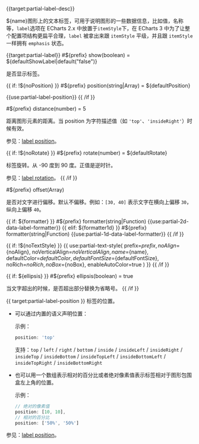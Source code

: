 {{target:partial-label-desc}}

${name}图形上的文本标签，可用于说明图形的一些数据信息，比如值，名称等，`label`选项在 ECharts 2.x 中放置于`itemStyle`下，在 ECharts 3 中为了让整个配置项结构更扁平合理，`label` 被拿出来跟 `itemStyle` 平级，并且跟 `itemStyle` 一样拥有 `emphasis` 状态。


{{target:partial-label}}
#${prefix} show(boolean) = ${defaultShowLabel|default("false")}

<ExampleUIControlBoolean />

是否显示标签。

{{ if: !${noPosition} }}
#${prefix} position(string|Array) = ${defaultPosition}

<ExampleUIControlEnum options="top,left,right,bottom,inside,insideLeft,insideRight,insideTop,insideBottom,insideTopLeft,insideBottomLeft,insideTopRight,insideBottomRight" />

{{use:partial-label-position}}
{{ /if }}

#${prefix} distance(number) = 5

<ExampleUIControlNumber default="5" min="0" step="0.5" />

距离图形元素的距离。当 position 为字符描述值（如 `'top'`、`'insideRight'`）时候有效。

参见：[label position](${galleryEditorPath}doc-example/label-position)。


{{ if: !${noRotate} }}
#${prefix} rotate(number) = ${defaultRotate}

<ExampleUIControlAngle default="${defaultRotate|default(0)}" min="-90" max="90" step="1" />

标签旋转。从 -90 度到 90 度。正值是逆时针。

参见：[label rotation](${galleryEditorPath}bar-label-rotation)。
{{ /if }}


#${prefix} offset(Array)

<ExampleUIControlVector dims="x,y" step="0.5" separate="true" />

是否对文字进行偏移。默认不偏移。例如：`[30, 40]` 表示文字在横向上偏移 `30`，纵向上偏移 `40`。

{{ if: ${formatter} }}
#${prefix} formatter(string|Function)
{{use:partial-2d-data-label-formatter}}
{{ elif: ${formatter1d} }}
#${prefix} formatter(string|Function)
{{use:partial-1d-data-label-formatter}}
{{ /if }}


{{ if: !${noTextStyle} }}
{{ use:partial-text-style(
    prefix=${prefix},
    noAlign=${noAlign},
    noVerticalAlign=${noVerticalAlign},
    name=${name},
    defaultColor=${defaultColor},
    defaultFontSize=${defaultFontSize},
    noRich=${noRich},
    noBox=${noBox},
    enableAutoColor=true
) }}
{{ /if }}


{{ if: ${ellipsis} }}
#${prefix} ellipsis(boolean) = true

<ExampleUIControlBoolean />

当文字超出的时候，是否超出部分替换为省略号。
{{ /if }}


{{ target:partial-label-position }}
标签的位置。

+ 可以通过内置的语义声明位置：

    示例：
    ```js
    position: 'top'
    ```

    支持：`top` / `left` / `right` / `bottom` / `inside` / `insideLeft` / `insideRight` / `insideTop` / `insideBottom` / `insideTopLeft` / `insideBottomLeft` / `insideTopRight` / `insideBottomRight`

+ 也可以用一个数组表示相对的百分比或者绝对像素值表示标签相对于图形包围盒左上角的位置。

    示例：
    ```js
    // 绝对的像素值
    position: [10, 10],
    // 相对的百分比
    position: ['50%', '50%']
    ```

参见：[label position](${galleryViewPath}doc-example/label-position)。